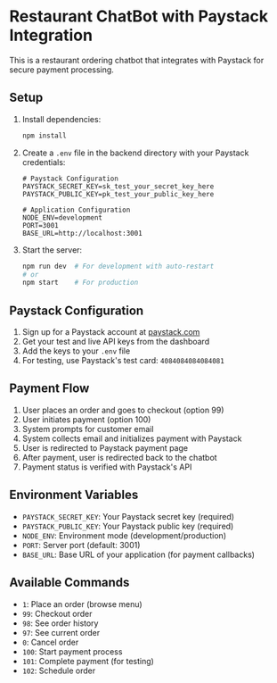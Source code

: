 # Restaurant ChatBot with Paystack Integration

This is a restaurant ordering chatbot that integrates with Paystack for secure payment processing.

## Setup

1. Install dependencies:
   ```bash
   npm install
   ```

2. Create a `.env` file in the backend directory with your Paystack credentials:
   ```env
   # Paystack Configuration
   PAYSTACK_SECRET_KEY=sk_test_your_secret_key_here
   PAYSTACK_PUBLIC_KEY=pk_test_your_public_key_here

   # Application Configuration
   NODE_ENV=development
   PORT=3001
   BASE_URL=http://localhost:3001
   ```

3. Start the server:
   ```bash
   npm run dev  # For development with auto-restart
   # or
   npm start    # For production
   ```

## Paystack Configuration

1. Sign up for a Paystack account at [paystack.com](https://paystack.com)
2. Get your test and live API keys from the dashboard
3. Add the keys to your `.env` file
4. For testing, use Paystack's test card: `4084084084084081`

## Payment Flow

1. User places an order and goes to checkout (option 99)
2. User initiates payment (option 100)
3. System prompts for customer email
4. System collects email and initializes payment with Paystack
5. User is redirected to Paystack payment page
6. After payment, user is redirected back to the chatbot
7. Payment status is verified with Paystack's API

## Environment Variables

- `PAYSTACK_SECRET_KEY`: Your Paystack secret key (required)
- `PAYSTACK_PUBLIC_KEY`: Your Paystack public key (required)
- `NODE_ENV`: Environment mode (development/production)
- `PORT`: Server port (default: 3001)
- `BASE_URL`: Base URL of your application (for payment callbacks)

## Available Commands

- `1`: Place an order (browse menu)
- `99`: Checkout order
- `98`: See order history
- `97`: See current order
- `0`: Cancel order
- `100`: Start payment process
- `101`: Complete payment (for testing)
- `102`: Schedule order
